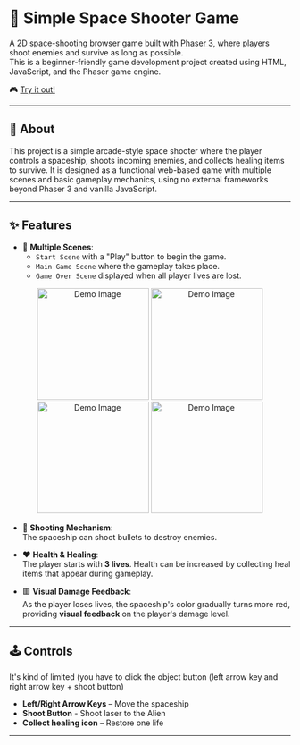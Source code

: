# 🚀 Simple Space Shooter Game

A 2D space-shooting browser game built with [Phaser 3](https://phaser.io/), where players shoot enemies and survive as long as possible.  
This is a beginner-friendly game development project created using HTML, JavaScript, and the Phaser game engine.

🎮 [Try it out!](https://space-shooter0.netlify.app/)

---

## 📜 About

This project is a simple arcade-style space shooter where the player controls a spaceship, shoots incoming enemies, and collects healing items to survive. It is designed as a functional web-based game with multiple scenes and basic gameplay mechanics, using no external frameworks beyond Phaser 3 and vanilla JavaScript.

---

## ✨ Features

- 🔁 **Multiple Scenes**:  
  - `Start Scene` with a "Play" button to begin the game.  
  - `Main Game Scene` where the gameplay takes place.  
  - `Game Over Scene` displayed when all player lives are lost.
<div align="center">
  <img src="https://i.postimg.cc/rmtGwLNH/Whats-App-Image-2025-05-17-at-06-44-48.jpg" alt="Demo Image" style="width: 200px; height: auto;" />
  <img src="https://i.postimg.cc/MKtBxT8T/Whats-App-Image-2025-05-17-at-06-47-58-1.jpg" alt="Demo Image" style="width: 200px; height: auto;" />
  <img src="https://i.postimg.cc/7Z62LkxN/Whats-App-Image-2025-05-17-at-06-47-58.jpg" alt="Demo Image" style="width: 200px; height: auto;" />
  <img src="https://i.postimg.cc/4dC7wHp8/Whats-App-Image-2025-05-17-at-06-48-34.jpg" alt="Demo Image" style="width: 200px; height: auto;" />
</div>

- 🔫 **Shooting Mechanism**:  
  The spaceship can shoot bullets to destroy enemies.

- ❤️ **Health & Healing**:  
  The player starts with **3 lives**. Health can be increased by collecting heal items that appear during gameplay.

- 🟥 **Visual Damage Feedback**:  
  As the player loses lives, the spaceship's color gradually turns more red, providing **visual feedback** on the player's damage level.

---

## 🕹️ Controls
It's kind of limited (you have to click the object button (left arrow key and right arrow key + shoot button)
- **Left/Right Arrow Keys** – Move the spaceship  
- **Shoot Button** - Shoot laser to the Alien
- **Collect healing icon** – Restore one life

---
